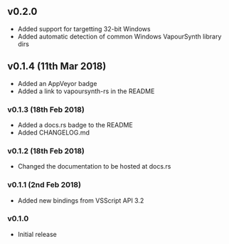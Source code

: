 ## v0.2.0
- Added support for targetting 32-bit Windows
- Added automatic detection of common Windows VapourSynth library dirs

## v0.1.4 (11th Mar 2018)
- Added an AppVeyor badge
- Added a link to vapoursynth-rs in the README

### v0.1.3 (18th Feb 2018)
- Added a docs.rs badge to the README
- Added CHANGELOG.md

### v0.1.2 (18th Feb 2018)
- Changed the documentation to be hosted at docs.rs

### v0.1.1 (2nd Feb 2018)
- Added new bindings from VSScript API 3.2

### v0.1.0
- Initial release
